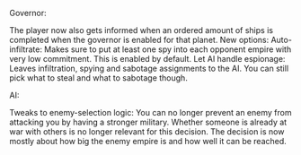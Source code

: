 Governor:

The player now also gets informed when an ordered amount of ships is completed when the governor is enabled for that planet.
New options:
Auto-infiltrate: Makes sure to put at least one spy into each opponent empire with very low commitment. This is enabled by default.
Let AI handle espionage: Leaves infiltration, spying and sabotage assignments to the AI. You can still pick what to steal and what to sabotage though.

AI:

Tweaks to enemy-selection logic:
You can no longer prevent an enemy from attacking you by having a stronger military.
Whether someone is already at war with others is no longer relevant for this decision.
The decision is now mostly about how big the enemy empire is and how well it can be reached.